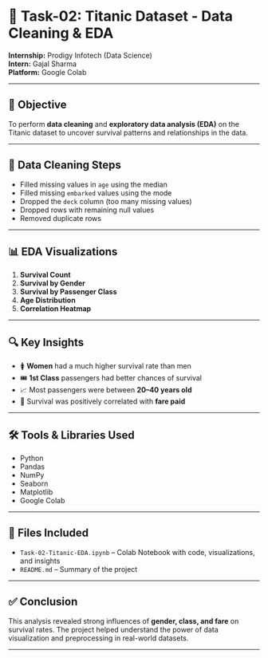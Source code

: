 # 🚢 Task-02: Titanic Dataset - Data Cleaning & EDA
**Internship:** Prodigy Infotech (Data Science)  
**Intern:** Gajal Sharma  
**Platform:** Google Colab  

---

## 📌 Objective
To perform **data cleaning** and **exploratory data analysis (EDA)** on the Titanic dataset to uncover survival patterns and relationships in the data.

---

## 🧹 Data Cleaning Steps
- Filled missing values in `age` using the median
- Filled missing `embarked` values using the mode
- Dropped the `deck` column (too many missing values)
- Dropped rows with remaining null values
- Removed duplicate rows

---

## 📊 EDA Visualizations
1. **Survival Count**
2. **Survival by Gender**
3. **Survival by Passenger Class**
4. **Age Distribution**
5. **Correlation Heatmap**

---

## 🔍 Key Insights
- 🚺 **Women** had a much higher survival rate than men
- 🎟️ **1st Class** passengers had better chances of survival
- 📈 Most passengers were between **20–40 years old**
- 💸 Survival was positively correlated with **fare paid**

---

## 🛠️ Tools & Libraries Used
- Python
- Pandas
- NumPy
- Seaborn
- Matplotlib
- Google Colab

---

## 📁 Files Included
- `Task-02-Titanic-EDA.ipynb` – Colab Notebook with code, visualizations, and insights
- `README.md` – Summary of the project

---

## ✅ Conclusion
This analysis revealed strong influences of **gender, class, and fare** on survival rates. The project helped understand the power of data visualization and preprocessing in real-world datasets.

---
